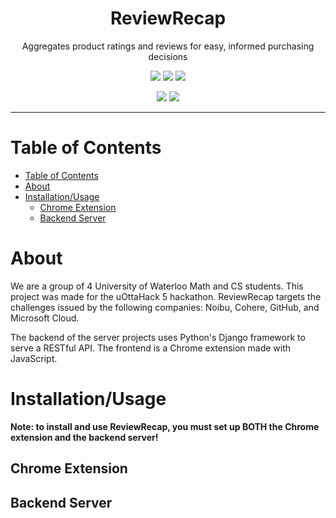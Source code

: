 <div align="center">

  # ReviewRecap
  Aggregates product ratings and reviews for easy, informed purchasing decisions

  ![](https://img.shields.io/github/license/MoroccanGemsbok/ReviewRecap)
  ![](https://img.shields.io/github/contributors/MoroccanGemsbok/ReviewRecap)
  ![](https://img.shields.io/github/last-commit/MoroccanGemsbok/ReviewRecap)

  ![](https://img.shields.io/badge/made%20for-uottahack%205-%239152a3?style=for-the-badge)
  ![](https://img.shields.io/badge/sleep%20lost%20collectively-12h-yellow?style=for-the-badge)

</div>

---

# Table of Contents

- [Table of Contents](#table-of-contents)
- [About](#about)
- [Installation/Usage](#installationusage)
  - [Chrome Extension](#chrome-extension)
  - [Backend Server](#backend-server)

# About

We are a group of 4 University of Waterloo Math and CS students. This project was made for the uOttaHack 5 hackathon. ReviewRecap targets the challenges issued by the following companies: Noibu, Cohere, GitHub, and Microsoft Cloud.

The backend of the server projects uses Python's Django framework to serve a RESTful API. The frontend is a Chrome extension made with JavaScript.

# Installation/Usage

**Note: to install and use ReviewRecap, you must set up BOTH the Chrome extension and the backend server!**

## Chrome Extension

## Backend Server
